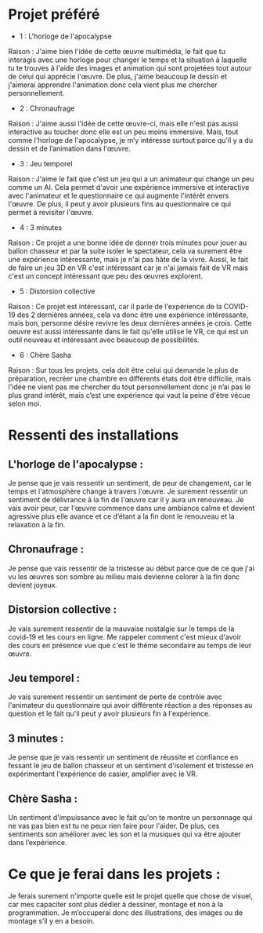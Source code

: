 # Projet préféré


- 1 : L'horloge de l'apocalypse

Raison : J'aime bien l'idée de cette œuvre multimédia, le fait que tu interagis avec une horloge pour changer le temps et la situation à laquelle tu te trouves à l'aide des images et animation qui sont projetées tout autour de celui qui apprécie l'œuvre.
De plus, j'aime beaucoup le dessin et j'aimerai apprendre l'animation donc cela vient plus me chercher personnellement.


- 2 : Chronaufrage

Raison : J'aime aussi l'idée de cette œuvre-ci, mais elle n'est pas aussi interactive au toucher donc elle est un peu moins immersive. Mais, tout comme l'horloge de l'apocalypse, je m’y intéresse surtout parce qu'il y a du dessin et de l’animation dans l'œuvre.


- 3 : Jeu temporel

Raison : J'aime le fait que c'est un jeu qui a un animateur qui change un peu comme un AI. Cela permet d'avoir une expérience immersive et interactive avec l'animateur et le questionnaire ce qui augmente l'intérêt envers l'œuvre. De plus, il peut y avoir plusieurs fins au questionnaire ce qui permet à revisiter l'œuvre.

- 4 : 3 minutes

Raison : Ce projet a une bonne idée de donner trois minutes pour jouer au ballon chasseur et par la suite isoler le spectateur, cela va surement être une expérience intéressante, mais je n'ai pas hâte de la vivre. Aussi, le fait de faire un jeu 3D en VR c'est intéressant car je n'ai jamais fait de VR mais c'est un concept intéressant que peu des œuvres explorent.


- 5 : Distorsion collective

Raison : Ce projet est intéressant, car il parle de l'expérience de la COVID-19 des 2 dernières années, cela va donc être une expérience intéressante, mais bon, personne désire revivre les deux dernières années je crois. Cette oeuvre est aussi intéressante dans le fait qu'elle utilise le VR, ce qui est un outil nouveau et intéressant avec beaucoup de possibilités.


- 6 : Chère Sasha

Raison : Sur tous les projets, cela doit être celui qui demande le plus de préparation, recréer une chambre en différents états doit être difficile, mais l'idée ne vient pas me chercher du tout personnellement donc je n’ai pas le plus grand intérêt, mais c’est une expérience qui vaut la peine d'être vécue selon moi.


# Ressenti des installations

## L'horloge de l'apocalypse :

Je pense que je vais ressentir un sentiment, de peur de changement, car le temps et l'atmosphère change à travers l'œuvre. Je surement ressentir un sentiment de délivrance à la fin de l'œuvre car il y aura un renouveau. Je vais avoir peur, car l'œuvre commence dans une ambiance calme et devient agressive plus elle avance et ce d’étant a la fin dont le renouveau et la relaxation à la fin.

## Chronaufrage :

Je pense que vais ressentir de la tristesse au début parce que de ce que j'ai vu les œuvres son sombre au milieu mais devienne colorer à la fin donc devient joyeux.

## Distorsion collective :

Je vais surement ressentir de la mauvaise nostalgie sur le temps de la covid-19 et les cours en ligne. Me rappeler comment c'est mieux d'avoir des cours en présence vue que c'est le thème secondaire au temps de leur œuvre.

## Jeu temporel :

Je vais surement ressentir un sentiment de perte de contrôle avec l'animateur du questionnaire qui avoir différente réaction a des réponses au question et le fait qu'il peut y avoir plusieurs fin à l'expérience.

## 3 minutes :

Je pense que je vais ressentir un sentiment de réussite et confiance en fessant le jeu de ballon chasseur et un sentiment d'isolement et tristesse en expérimentant l'expérience de casier, amplifier avec le VR.

## Chère Sasha :

Un sentiment d'impuissance avec le fait qu'on te montre un personnage qui ne vas pas bien est tu ne peux rien faire pour l'aider. De plus, ces sentiments son améliorer avec les son et la musiques qui va être ajouter dans l’expérience.


# Ce que je ferai dans les projets :

Je ferais surement n'importe quelle est le projet quelle que chose de visuel, car mes capaciter sont plus dédier à dessiner, montage et non à la programmation. Je m’occuperai donc des illustrations, des images ou de montage s’il y en a besoin.

